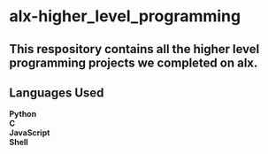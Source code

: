 # alx-higher_level_programming
## This respository contains all the higher level programming projects we completed on alx.
## Languages Used
<b>Python<b>
<br>
<b>C<b>
<br>
<b>JavaScript<b>
<br>
<b>Shell<b>
